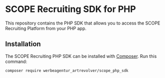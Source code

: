 # SCOPE Recruiting SDK for PHP

This repository contains the PHP SDK that allows you to access the SCOPE Recruiting Platform from your PHP app.

## Installation

The SCOPE Recruiting PHP SDK can be installed with [Composer](https://getcomposer.org/). Run this command:

```sh
composer require werbeagentur_artrevolver/scope_php_sdk
```
